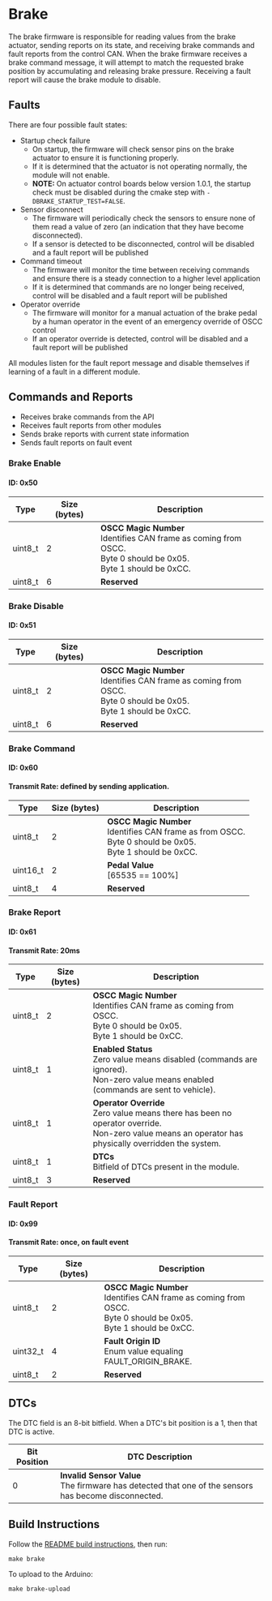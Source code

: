 # Brake

The brake firmware is responsible for reading values from the brake actuator, sending reports on its state, and receiving brake commands and fault reports from the control CAN. When the brake firmware receives a brake command message, it will attempt to match the requested brake position by accumulating and releasing brake pressure. Receiving a fault report will cause the brake module to disable.

## Faults

There are four possible fault states:

* Startup check failure
    * On startup, the firmware will check sensor pins on the brake actuator to ensure it is functioning properly.
    * If it is determined that the actuator is not operating normally, the module will not enable.
    * **NOTE:** On actuator control boards below version 1.0.1, the startup check must be disabled during the cmake step with `-DBRAKE_STARTUP_TEST=FALSE`.
* Sensor disconnect
    * The firmware will periodically check the sensors to ensure none of them read a value of zero (an indication that they have become disconnected).
    * If a sensor is detected to be disconnected, control will be disabled and a fault report will be published
* Command timeout
    * The firmware will monitor the time between receiving commands and ensure there is a steady connection to a higher level application
    * If it is determined that commands are no longer being received, control will be disabled and a fault report will be published
* Operator override
    * The firmware will monitor for a manual actuation of the brake pedal by a human operator in the event of an emergency override of OSCC control
    * If an operator override is detected, control will be disabled and a fault report will be published

All modules listen for the fault report message and disable themselves if learning of a fault in a different module.

## Commands and Reports

* Receives brake commands from the API
* Receives fault reports from other modules
* Sends brake reports with current state information
* Sends fault reports on fault event

### Brake Enable

#### ID: 0x50

| Type     | Size (bytes) | Description |
| -------- | ------------ | ----------- |
| uint8_t  | 2            | **OSCC Magic Number** <br> Identifies CAN frame as coming from OSCC. <br> Byte 0 should be 0x05. <br> Byte 1 should be 0xCC. |
| uint8_t  | 6            | **Reserved** |

### Brake Disable

#### ID: 0x51

| Type     | Size (bytes) | Description |
| -------- | ------------ | ----------- |
| uint8_t  | 2            | **OSCC Magic Number** <br> Identifies CAN frame as coming from OSCC. <br> Byte 0 should be 0x05. <br> Byte 1 should be 0xCC. |
| uint8_t  | 6            | **Reserved** |


### Brake Command

#### ID: 0x60

#### Transmit Rate: defined by sending application.

| Type     | Size (bytes) | Description |
| -------- | ------------ | ----------- |
| uint8_t  | 2            | **OSCC Magic Number** <br> Identifies CAN frame as from OSCC. <br> Byte 0 should be 0x05. <br> Byte 1 should be 0xCC. |
| uint16_t | 2            | **Pedal Value** <br> [65535 == 100%] |
| uint8_t  | 4            | **Reserved** |

### Brake Report

#### ID: 0x61

#### Transmit Rate: 20ms

| Type     | Size (bytes) | Description |
| -----    | ----         | ----- |
| uint8_t  | 2            | **OSCC Magic Number** <br> Identifies CAN frame as coming from OSCC. <br> Byte 0 should be 0x05. <br> Byte 1 should be 0xCC. |
| uint8_t  | 1            | **Enabled Status** <br> Zero value means disabled (commands are ignored). <br> Non-zero value means enabled (commands are sent to vehicle). |
| uint8_t  | 1            | **Operator Override** <br> Zero value means there has been no operator override. <br> Non-zero value means an operator has physically overridden the system. |
| uint8_t  | 1            | **DTCs** <br> Bitfield of DTCs present in the module. |
| uint8_t  | 3            | **Reserved** |

### Fault Report

#### ID: 0x99

#### Transmit Rate: once, on fault event

| Type     | Size (bytes) | Description |
| -------- | ------------ | ----------- |
| uint8_t  | 2            | **OSCC Magic Number** <br> Identifies CAN frame as coming from OSCC. <br> Byte 0 should be 0x05. <br> Byte 1 should be 0xCC. |
| uint32_t | 4            | **Fault Origin ID** <br> Enum value equaling FAULT_ORIGIN_BRAKE. |
| uint8_t  | 2            | **Reserved** |

## DTCs

The DTC field is an 8-bit bitfield. When a DTC's bit position is a 1, then that DTC is active.

| Bit Position | DTC Description |
| ------------ | --------------- |
| 0            | **Invalid Sensor Value** <br> The firmware has detected that one of the sensors has become disconnected. |

## Build Instructions

Follow the [README build instructions](https://github.com/PolySync/oscc/tree/devel#building-the-firmware), then run:

```
make brake
```

To upload to the Arduino:

```
make brake-upload
```
